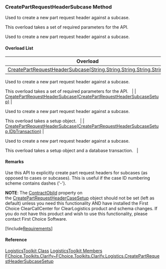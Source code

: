 ### CreatePartRequestHeaderSubcase Method

Used to create a new part request header against a subcase.

This overload takes a set of required parameters for the API.

Used to create a new part request header against a subcase.

#### Overload List

| Overload | Description |
| --- | --- |
| [CreatePartRequestHeaderSubcase(String,String,String,String,String)](FChoice.Toolkits.Clarify~FChoice.Toolkits.Clarify.Logistics.LogisticsToolkit~CreatePartRequestHeaderSubcase(String,String,String,String,String).md) |
Used to create a new part request header against a subcase.

This overload takes a set of required parameters for the API.   |
| [CreatePartRequestHeaderSubcase(CreatePartRequestHeaderSubcaseSetup)](FChoice.Toolkits.Clarify~FChoice.Toolkits.Clarify.Logistics.LogisticsToolkit~CreatePartRequestHeaderSubcase(CreatePartRequestHeaderSubcaseSetup).md) |

Used to create a new part request header against a subcase.

This overload takes a setup object.   |
| [CreatePartRequestHeaderSubcase(CreatePartRequestHeaderSubcaseSetup,IDbTransaction)](FChoice.Toolkits.Clarify~FChoice.Toolkits.Clarify.Logistics.LogisticsToolkit~CreatePartRequestHeaderSubcase(CreatePartRequestHeaderSubcaseSetup,IDbTransaction).md) |

Used to create a new part request header against a subcase.

This overload takes a setup object and a database transaction.   |

#### Remarks

Use this API to explicitly create part request headers for subcases (as opposed to cases or subcases). This is useful if the case ID numbering scheme contains dashes ('-').

**NOTE**: The [ContractObjId](FChoice.Toolkits.Clarify~FChoice.Toolkits.Clarify.Logistics.CreatePartRequestHeaderSubcaseSetup~ContractObjid.md) property on the [CreatePartRequestHeaderCaseSetup](FChoice.Toolkits.Clarify~FChoice.Toolkits.Clarify.Logistics.CreatePartRequestHeaderSubcaseSetup.md) object should not be set (left as default) unless you need this functionality AND have installed the First Choice ClearCallCenter for ClearLogistics product and schema changes. If you do not have this product and wish to use this functionality, please contact First Choice Software.

[!include[Requirements](../partials/requirements.md)]

#### Reference

[LogisticsToolkit Class](FChoice.Toolkits.Clarify~FChoice.Toolkits.Clarify.Logistics.LogisticsToolkit.md)
[LogisticsToolkit Members](FChoice.Toolkits.Clarify~FChoice.Toolkits.Clarify.Logistics.LogisticsToolkit_members.md)
[FChoice.Toolkits.Clarify~FChoice.Toolkits.Clarify.Logistics.CreatePartRequestHeaderSubcaseSetup](FChoice.Toolkits.Clarify~FChoice.Toolkits.Clarify.Logistics.CreatePartRequestHeaderSubcaseSetup.md)
